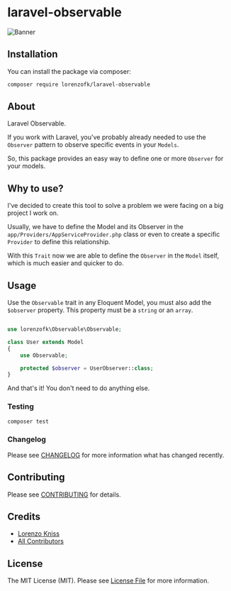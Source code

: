 # laravel-observable

![Banner](https://banners.beyondco.de/Laravel%20Observable.png?theme=light&packageManager=composer+require&packageName=lorenzofk%2Flaravel-observable&pattern=architect&style=style_1&description=Observe+your+models+automatically&md=1&showWatermark=1&fontSize=100px&images=https%3A%2F%2Flaravel.com%2Fimg%2Flogomark.min.svg)

## Installation

You can install the package via composer:

```bash
composer require lorenzofk/laravel-observable
```

## About

Laravel Observable.

If you work with Laravel, you've probably already needed to use the `Observer` pattern to observe specific events in your `Models`.

So, this package provides an easy way to define one or more `Observer` for your models.

## Why to use?

I've decided to create this tool to solve a problem we were facing on a big project I work on. 

Usually, we have to define the Model and its Observer in the `app/Providers/AppServiceProvider.php` class or even to create a specific `Provider` to define this relationship.

With this `Trait` now we are able to define the `Observer` in the `Model` itself, which is much easier and quicker to do.

## Usage

Use the `Observable` trait in any Eloquent Model, you must also add the `$observer` property. This property must be a `string` or an `array`.

```php

use lorenzofk\Observable\Observable;

class User extends Model
{
    use Observable;

    protected $observer = UserObserver::class;
}

```

And that's it! You don't need to do anything else.

### Testing

```bash
composer test
```

### Changelog

Please see [CHANGELOG](CHANGELOG.md) for more information what has changed recently.

## Contributing

Please see [CONTRIBUTING](CONTRIBUTING.md) for details.

## Credits

-   [Lorenzo Kniss](https://github.com/lorenzofk)
-   [All Contributors](../../contributors)

## License

The MIT License (MIT). Please see [License File](LICENSE.md) for more information.
